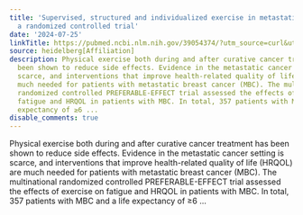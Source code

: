 ```yaml
---
title: 'Supervised, structured and individualized exercise in metastatic breast cancer:
  a randomized controlled trial'
date: '2024-07-25'
linkTitle: https://pubmed.ncbi.nlm.nih.gov/39054374/?utm_source=curl&utm_medium=rss&utm_campaign=pubmed-2&utm_content=1FakS-2QOkCT8HsMOQP1bCRQ4YzyumYOmxmF0moLsQ3dFB1E9V&fc=20220326224207&ff=20240726183330&v=2.18.0.post9+e462414
source: heidelberg[Affiliation]
description: Physical exercise both during and after curative cancer treatment has
  been shown to reduce side effects. Evidence in the metastatic cancer setting is
  scarce, and interventions that improve health-related quality of life (HRQOL) are
  much needed for patients with metastatic breast cancer (MBC). The multinational
  randomized controlled PREFERABLE-EFFECT trial assessed the effects of exercise on
  fatigue and HRQOL in patients with MBC. In total, 357 patients with MBC and a life
  expectancy of ≥6 ...
disable_comments: true
---
```

Physical exercise both during and after curative cancer treatment has been shown to reduce side effects. Evidence in the metastatic cancer setting is scarce, and interventions that improve health-related quality of life (HRQOL) are much needed for patients with metastatic breast cancer (MBC). The multinational randomized controlled PREFERABLE-EFFECT trial assessed the effects of exercise on fatigue and HRQOL in patients with MBC. In total, 357 patients with MBC and a life expectancy of ≥6 ...